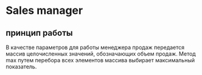 # Sales manager
## принцип работы

В качестве параметров для работы менеджера продаж передается массив целочисленных значений, обозначающих объем продаж. 
Метод max путем перебора всех элементов массива выбирает максимальный показатель.
